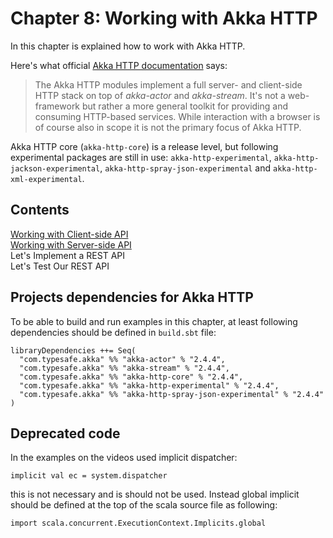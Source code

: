 # Chapter 8: Working with Akka HTTP
In this chapter is explained how to work with Akka HTTP.

Here's what official [Akka HTTP documentation](http://doc.akka.io/docs/akka/current/scala/http/introduction.html) says:
> The Akka HTTP modules implement a full server- and client-side HTTP stack on top of *akka-actor* and *akka-stream*. It's not a web-framework but rather a more general toolkit for providing and consuming HTTP-based services. While interaction with a browser is of course also in scope it is not the primary focus of Akka HTTP.
 
Akka HTTP core (`akka-http-core`) is a release level, but following experimental packages are still in use: `akka-http-experimental`, `akka-http-jackson-experimental`, `akka-http-spray-json-experimental` and `akka-http-xml-experimental`.

## Contents
[Working with Client-side API](akka-http-client-side-api)  
[Working with Server-side API](akka-http-server-side-api)  
Let's Implement a REST API  
Let's Test Our REST API

## Projects dependencies for Akka HTTP
To be able to build and run examples in this chapter, at least following dependencies should be defined in `build.sbt` file:

	libraryDependencies ++= Seq(
	  "com.typesafe.akka" %% "akka-actor" % "2.4.4",
	  "com.typesafe.akka" %% "akka-stream" % "2.4.4",
	  "com.typesafe.akka" %% "akka-http-core" % "2.4.4",
	  "com.typesafe.akka" %% "akka-http-experimental" % "2.4.4",
	  "com.typesafe.akka" %% "akka-http-spray-json-experimental" % "2.4.4"
	)

## Deprecated code
In the examples on the videos used implicit dispatcher:

	implicit val ec = system.dispatcher

this is not necessary and is should not be used. Instead global implicit should be defined at the top of the scala source file as following:

	import scala.concurrent.ExecutionContext.Implicits.global